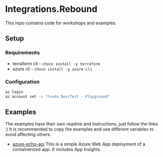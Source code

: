 # Integrations.Rebound
This repo contains code for workshops and examples.

## Setup

### Requirements
- terraform cli - `choco install -y terraform`
- azure cli - `choco install -y azure-cli`

### Configuration
``` bash
az login
az account set -s "Funda Dev/Test - Playground"
``` 

## Examples
The examples have their own readme and instructions, just follow the links :) It is recommended to copy the examples and use different variables to avoid affecting others.

- [azure-echo-api](./infra/examples/azure-echo-api)
This is a simple Azure Web App deployment of a containerized app. It includes App Insights.
